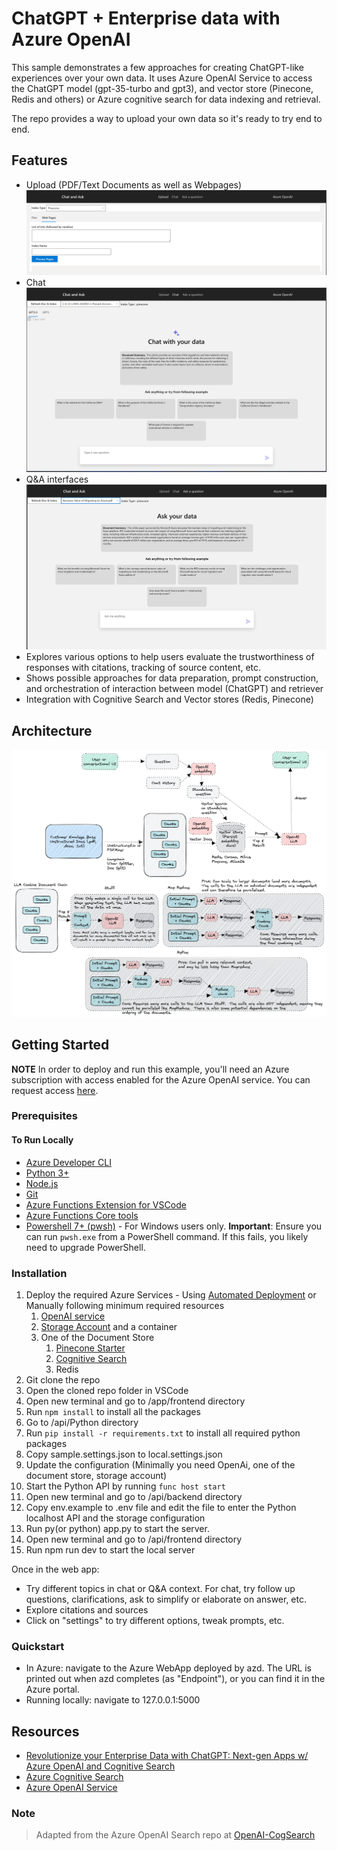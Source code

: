 # ChatGPT + Enterprise data with Azure OpenAI

This sample demonstrates a few approaches for creating ChatGPT-like experiences over your own data. It uses Azure OpenAI Service to access the ChatGPT model (gpt-35-turbo and gpt3), and vector store (Pinecone, Redis and others) or Azure cognitive search for data indexing and retrieval.

The repo provides a way to upload your own data so it's ready to try end to end.

## Features

* Upload (PDF/Text Documents as well as Webpages)
![Upload](/assets/Upload.png)
* Chat
![Chat](/assets/Chat.png)
* Q&A interfaces
![Ask](/assets/Ask.png)
* Explores various options to help users evaluate the trustworthiness of responses with citations, tracking of source content, etc.
* Shows possible approaches for data preparation, prompt construction, and orchestration of interaction between model (ChatGPT) and retriever
* Integration with Cognitive Search and Vector stores (Redis, Pinecone)

## Architecture

![Architecture](/assets/Chatbot.png)

## Getting Started

**NOTE** In order to deploy and run this example, you'll need an Azure subscription with access enabled for the Azure OpenAI service. You can request access [here](https://aka.ms/oaiapply).

### Prerequisites

#### To Run Locally

* [Azure Developer CLI](https://aka.ms/azure-dev/install)
* [Python 3+](https://www.python.org/downloads/)
* [Node.js](https://nodejs.org/en/download/)
* [Git](https://git-scm.com/downloads)
* [Azure Functions Extension for VSCode](https://marketplace.visualstudio.com/items?itemName=ms-azuretools.vscode-azurefunctions)
* [Azure Functions Core tools](https://learn.microsoft.com/en-us/azure/azure-functions/functions-run-local#install-the-azure-functions-core-tools)
* [Powershell 7+ (pwsh)](https://github.com/powershell/powershell) - For Windows users only. **Important**: Ensure you can run `pwsh.exe` from a PowerShell command. If this fails, you likely need to upgrade PowerShell.

### Installation

1. Deploy the required Azure Services - Using [Automated Deployment](http://Comingsoon) or Manually following minimum required resources
   1. [OpenAI service](https://learn.microsoft.com/en-us/azure/cognitive-services/openai/how-to/create-resource?pivots=web-portal)
   2. [Storage Account](https://learn.microsoft.com/en-us/azure/storage/common/storage-account-create?tabs=azure-portal) and a container
   3. One of the Document Store
      1. [Pinecone Starter](https://www.pinecone.io/pricing/)
      2. [Cognitive Search](https://learn.microsoft.com/en-us/azure/search/search-create-service-portal)
      3. Redis
2. Git clone the repo
3. Open the cloned repo folder in VSCode
4. Open new terminal and go to /app/frontend directory
5. Run `npm install` to install all the packages
6. Go to /api/Python directory
7. Run `pip install -r requirements.txt` to install all required python packages
8. Copy sample.settings.json to local.settings.json
9. Update the configuration (Minimally you need OpenAi, one of the document store, storage account)
10. Start the Python API by running `func host start`
11. Open new terminal and go to /api/backend directory
12. Copy env.example to .env file and edit the file to enter the Python localhost API and the storage configuration
13. Run py(or python) app.py to start the server.
14. Open new terminal and go to /api/frontend directory
15. Run npm run dev to start the local server

Once in the web app:

* Try different topics in chat or Q&A context. For chat, try follow up questions, clarifications, ask to simplify or elaborate on answer, etc.
* Explore citations and sources
* Click on "settings" to try different options, tweak prompts, etc.

### Quickstart

* In Azure: navigate to the Azure WebApp deployed by azd. The URL is printed out when azd completes (as "Endpoint"), or you can find it in the Azure portal.
* Running locally: navigate to 127.0.0.1:5000

## Resources

* [Revolutionize your Enterprise Data with ChatGPT: Next-gen Apps w/ Azure OpenAI and Cognitive Search](https://aka.ms/entgptsearchblog)
* [Azure Cognitive Search](https://learn.microsoft.com/azure/search/search-what-is-azure-search)
* [Azure OpenAI Service](https://learn.microsoft.com/azure/cognitive-services/openai/overview)

### Note

>Adapted from the Azure OpenAI Search repo at [OpenAI-CogSearch](https://github.com/Azure-Samples/azure-search-openai-demo/)